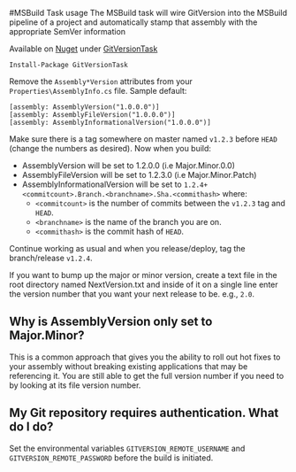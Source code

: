 #MSBuild Task usage
The MSBuild task will wire GitVersion into the MSBuild pipeline of a project and automatically stamp that assembly with the appropriate SemVer information

Available on [Nuget](https://www.nuget.org) under [GitVersionTask](https://www.nuget.org/packages/GitVersionTask/)

    Install-Package GitVersionTask

Remove the `Assembly*Version` attributes from your `Properties\AssemblyInfo.cs` file. Sample default:

    [assembly: AssemblyVersion("1.0.0.0")]
    [assembly: AssemblyFileVersion("1.0.0.0")]
    [assembly: AssemblyInformationalVersion("1.0.0.0")]

Make sure there is a tag somewhere on master named `v1.2.3` before `HEAD` (change the numbers as desired).  Now when you build:

* AssemblyVersion will be set to 1.2.0.0 (i.e Major.Minor.0.0)
* AssemblyFileVersion will be set to 1.2.3.0 (i.e Major.Minor.Patch)
* AssemblyInformationalVersion will be set to `1.2.4+<commitcount>.Branch.<branchname>.Sha.<commithash>` where:
    * `<commitcount>` is the number of commits between the `v1.2.3` tag and `HEAD`.
    * `<branchname>` is the name of the branch you are on.
    * `<commithash>` is the commit hash of `HEAD`.

Continue working as usual and when you release/deploy, tag the branch/release `v1.2.4`.

If you want to bump up the major or minor version, create a text file in the root directory named NextVersion.txt and inside of it on a single line enter the version number that you want your next release to be.  e.g., `2.0`.

## Why is AssemblyVersion only set to Major.Minor?

This is a common approach that gives you the ability to roll out hot fixes to your assembly without breaking existing applications that may be referencing it. You are still able to get the full version number if you need to by looking at its file version number.

## My Git repository requires authentication. What do I do?

Set the environmental variables `GITVERSION_REMOTE_USERNAME` and `GITVERSION_REMOTE_PASSWORD` before the build is initiated.
